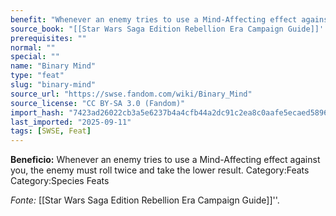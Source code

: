```yaml
---
benefit: "Whenever an enemy tries to use a Mind-Affecting effect against you, the enemy must roll twice and take the lower result. Category:Feats Category:Species Feats"
source_book: "[[Star Wars Saga Edition Rebellion Era Campaign Guide]]''"
prerequisites: ""
normal: ""
special: ""
name: "Binary Mind"
type: "feat"
slug: "binary-mind"
source_url: "https://swse.fandom.com/wiki/Binary_Mind"
source_license: "CC BY-SA 3.0 (Fandom)"
import_hash: "7423ad26022cb3a5e6237b4a4cfb44a2dc91c2ea8c0aafe5ecaed5896270ebbf"
last_imported: "2025-09-11"
tags: [SWSE, Feat]
---
```

**Beneficio:** Whenever an enemy tries to use a Mind-Affecting effect against you, the enemy must roll twice and take the lower result. Category:Feats Category:Species Feats

*Fonte:* [[Star Wars Saga Edition Rebellion Era Campaign Guide]]''.